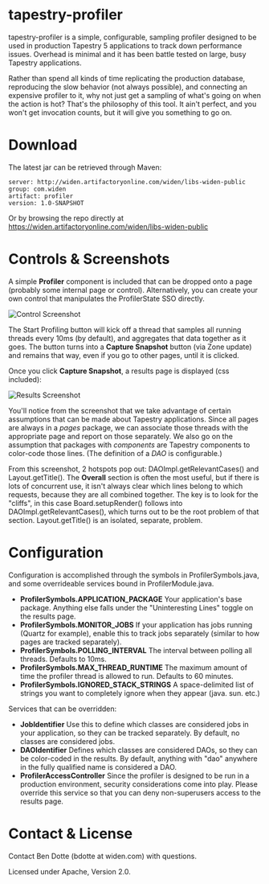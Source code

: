 # tapestry-profiler

tapestry-profiler is a simple, configurable, sampling profiler designed to be used in production
Tapestry 5 applications to track down performance issues. Overhead is minimal and it has been battle
tested on large, busy Tapestry applications.

Rather than spend all kinds of time replicating the production database, reproducing the slow behavior
(not always possible), and connecting an expensive profiler to it, why not just get a sampling of
what's going on when the action is hot? That's the philosophy of this tool. It ain't perfect, and
you won't get invocation counts, but it will give you something to go on.

# Download

The latest jar can be retrieved through Maven:

```
server: http://widen.artifactoryonline.com/widen/libs-widen-public
group: com.widen
artifact: profiler
version: 1.0-SNAPSHOT
```

Or by browsing the repo directly at https://widen.artifactoryonline.com/widen/libs-widen-public

# Controls & Screenshots

A simple __Profiler__ component is included that can be dropped onto a page (probably some internal
page or control). Alternatively, you can create your own control that manipulates the ProfilerState
SSO directly.

![Control Screenshot](https://raw.github.com/bdotte/tapestry-profiler/master/control-screenshot.png)

The Start Profiling button will kick off a thread that samples all running threads every 10ms (by default),
and aggregates that data together as it goes. The button turns into a __Capture Snapshot__ button (via Zone update)
and remains that way, even if you go to other pages, until it is clicked.

Once you click __Capture Snapshot__, a results page is displayed (css included):

![Results Screenshot](https://raw.github.com/bdotte/tapestry-profiler/master/results-screenshot.png)

You'll notice from the screenshot that we take advantage of certain assumptions that can be made about
Tapestry applications. Since all pages are always in a *pages* package, we can associate those threads
with the appropriate page and report on those separately. We also go on the assumption that packages
with *components* are Tapestry components to color-code those lines. (The definition of a *DAO* is
configurable.)

From this screenshot, 2 hotspots pop out: DAOImpl.getRelevantCases() and Layout.getTitle(). The
__Overall__ section is often the most useful, but if there is lots of concurrent use, it isn't always
clear which lines belong to which requests, because they are all combined together. The key is to look
for the "cliffs", in this case Board.setupRender() follows into DAOImpl.getRelevantCases(), which turns
out to be the root problem of that section. Layout.getTitle() is an isolated, separate, problem.

# Configuration

Configuration is accomplished through the symbols in ProfilerSymbols.java, and some overrideable services
bound in ProfilerModule.java.

* __ProfilerSymbols.APPLICATION_PACKAGE__ Your application's base package. Anything else falls under the
"Uninteresting Lines" toggle on the results page.
* __ProfilerSymbols.MONITOR_JOBS__ If your application has jobs running (Quartz for example), enable this
to track jobs separately (similar to how pages are tracked separately).
* __ProfilerSymbols.POLLING_INTERVAL__ The interval between polling all threads. Defaults to 10ms.
* __ProfilerSymbols.MAX_THREAD_RUNTIME__ The maximum amount of time the profiler thread is allowed to run.
Defaults to 60 minutes.
* __ProfilerSymbols.IGNORED_STACK_STRINGS__ A space-delimited list of strings you want to completely ignore
when they appear (java. sun. etc.)

Services that can be overridden:

* __JobIdentifier__ Use this to define which classes are considered jobs in your application, so they can
be tracked separately. By default, no classes are considered jobs.
* __DAOIdentifier__ Defines which classes are considered DAOs, so they can be color-coded in the results.
By default, anything with "dao" anywhere in the fully qualified name is considered a DAO.
* __ProfilerAccessController__ Since the profiler is designed to be run in a production environment,
security considerations come into play. Please override this service so that you can deny non-superusers
access to the results page.

# Contact & License

Contact Ben Dotte (bdotte at widen.com) with questions.

Licensed under Apache, Version 2.0.